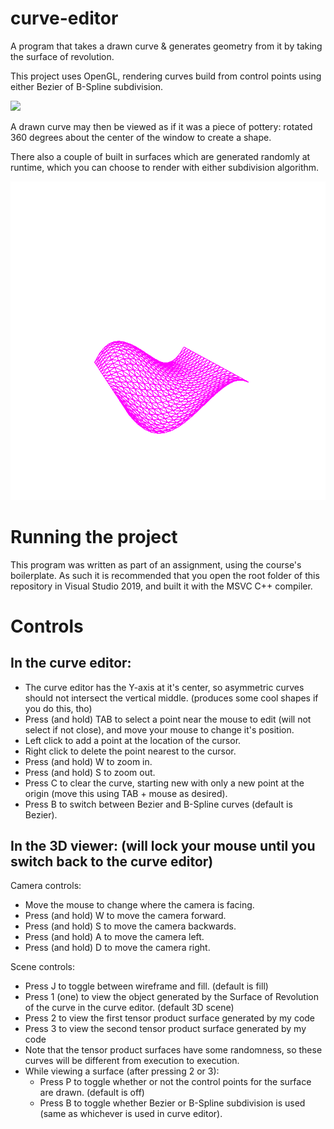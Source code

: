 # curve-editor
 A program that takes a drawn curve & generates geometry from it by taking the surface of revolution.

This project uses OpenGL, rendering curves build from control points using either Bezier of B-Spline subdivision. 

![](images/curve_demo.gif)

A drawn curve may then be viewed as if it was a piece of pottery: rotated 360 degrees about the center of the window to create a shape. 

There also a couple of built in surfaces which are generated randomly at runtime, which you can choose to render with either subdivision algorithm. 

![](images/surfaces.gif)

# Running the project

This program was written as part of an assignment, using the course's boilerplate. As such it is recommended that you open the root folder of this repository in Visual Studio 2019, and built it with the MSVC C++ compiler. 

# Controls

## In the curve editor:

- The curve editor has the Y-axis at it's center, so asymmetric curves should not intersect the vertical middle. (produces some cool shapes if you do this, tho)
- Press (and hold) TAB to select a point near the mouse to edit  (will not select if not close), and move your mouse to change it's position. 
- Left click to add a point at the location of the cursor.
- Right click to delete the point nearest to the cursor. 
- Press (and hold) W to zoom in.
- Press (and hold) S to zoom out.
- Press C to clear the curve, starting new with only a new point at the origin (move this using TAB + mouse as desired).
- Press B to switch between Bezier and B-Spline curves (default is Bezier).

## In the 3D viewer: (will lock your mouse until you switch back to the curve editor)

Camera controls:
- Move the mouse to change where the camera is facing.
- Press (and hold) W to move the camera forward.
- Press (and hold) S to move the camera backwards.
- Press (and hold) A to move the camera left.
- Press (and hold) D to move the camera right.

Scene controls:
- Press J to toggle between wireframe and fill. (default is fill)
- Press 1 (one) to view the object generated by the Surface of Revolution of the curve in the curve editor. (default 3D scene) 
- Press 2 to view the first tensor product surface generated by my code 
- Press 3 to view the second tensor product surface generated by my code
- Note that the tensor product surfaces have some randomness, so these curves will be different from execution to execution.
- While viewing a surface (after pressing 2 or 3):
    - Press P to toggle whether or not the control points for the surface are drawn. (default is off)
    - Press B to toggle whether Bezier or B-Spline subdivision is used (same as whichever is used in curve editor).